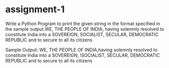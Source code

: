 # assignment-1
Write a Python Program to print the given string in the format specified in the sample output.WE, THE PEOPLE OF INDIA, having solemnly resolved to constitute India into a SOVEREIGN, SOCIALIST, SECULAR, DEMOCRATIC REPUBLIC and to secure to all its citizens

Sample Output: WE, THE PEOPLE OF INDIA,having solemnly resolved to constitute India into a SOVEREIGN, !SOCIALIST, SECULAR, DEMOCRATIC REPUBLIC and to secure to all its citizens
